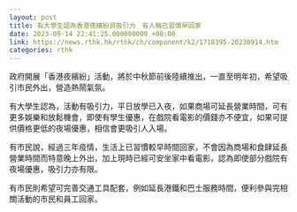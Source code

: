 ```yaml
---
layout: post
title: 有大學生認為香港夜繽紛具吸引力　有人稱已習慣早回家
date: 2023-09-14 22:41:25.000000000 +08:00
link: https://news.rthk.hk/rthk/ch/component/k2/1718395-20230914.htm
categories: rthk
---
```


政府開展「香港夜繽紛」活動，將於中秋節前後陸續推出，一直至明年初，希望吸引市民外出，營造熱鬧氣氛。

有大學生認為，活動有吸引力，平日放學已入夜，如果商場可延長營業時間，可有更多娛樂和放鬆機會，即使有學生優惠，在戲院看電影的價錢亦不便宜，如果可提供價格更低的夜場優惠，相信會更吸引人入場。

有市民說，經過三年疫情，生活上已習慣較早時間回家，不會因為商場和食肆延長營業時間而特意晚上外出，加上現時已經可安坐家中看電影，認為即使部分戲院有夜場優惠，吸引力亦有限。

有市民則希望可完善交通工具配套，例如延長港鐵和巴士服務時間，便利參與完相關活動的市民和員工回家。
